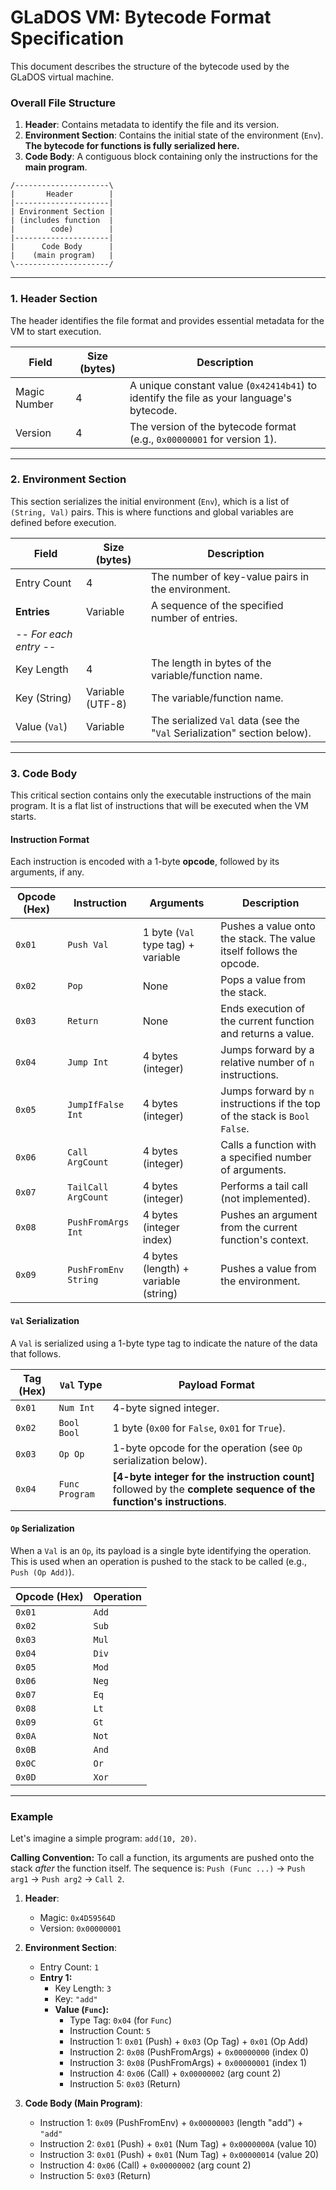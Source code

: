 # GLaDOS VM: Bytecode Format Specification

This document describes the structure of the bytecode used by the GLaDOS virtual machine.

### Overall File Structure

1.  **Header**: Contains metadata to identify the file and its version.
2.  **Environment Section**: Contains the initial state of the environment (`Env`). **The bytecode for functions is fully serialized here.**
3.  **Code Body**: A contiguous block containing only the instructions for the **main program**.

```
/---------------------\
|       Header        |
|---------------------|
| Environment Section |
| (includes function  |
|        code)        |
|---------------------|
|      Code Body      |
|    (main program)   |
\---------------------/
```

---

### 1. Header Section

The header identifies the file format and provides essential metadata for the VM to start execution.

| Field | Size (bytes) | Description |
|---|---|---|
| Magic Number | 4 | A unique constant value (`0x42414b41`) to identify the file as your language's bytecode. |
| Version | 4 | The version of the bytecode format (e.g., `0x00000001` for version 1). |

---

### 2. Environment Section

This section serializes the initial environment (`Env`), which is a list of `(String, Val)` pairs. This is where functions and global variables are defined before execution.

| Field | Size (bytes) | Description |
|---|---|---|
| Entry Count | 4 | The number of key-value pairs in the environment. |
| **Entries** | Variable | A sequence of the specified number of entries. |
| *-- For each entry --* | | |
| Key Length | 4 | The length in bytes of the variable/function name. |
| Key (String) | Variable (UTF-8) | The variable/function name. |
| Value (`Val`) | Variable | The serialized `Val` data (see the "`Val` Serialization" section below). |

---

### 3. Code Body

This critical section contains only the executable instructions of the main program. It is a flat list of instructions that will be executed when the VM starts.

#### Instruction Format

Each instruction is encoded with a 1-byte **opcode**, followed by its arguments, if any.

| Opcode (Hex) | Instruction | Arguments | Description |
|---|---|---|---|
| `0x01` | `Push Val` | 1 byte (`Val` type tag) + variable | Pushes a value onto the stack. The value itself follows the opcode. |
| `0x02` | `Pop` | None | Pops a value from the stack. |
| `0x03` | `Return` | None | Ends execution of the current function and returns a value. |
| `0x04` | `Jump Int` | 4 bytes (integer) | Jumps forward by a relative number of `n` instructions. |
| `0x05` | `JumpIfFalse Int` | 4 bytes (integer) | Jumps forward by `n` instructions if the top of the stack is `Bool False`. |
| `0x06` | `Call ArgCount` | 4 bytes (integer) | Calls a function with a specified number of arguments. |
| `0x07` | `TailCall ArgCount`| 4 bytes (integer) | Performs a tail call (not implemented). |
| `0x08` | `PushFromArgs Int`| 4 bytes (integer index) | Pushes an argument from the current function's context. |
| `0x09` | `PushFromEnv String`| 4 bytes (length) + variable (string) | Pushes a value from the environment. |

#### `Val` Serialization

A `Val` is serialized using a 1-byte type tag to indicate the nature of the data that follows.

| Tag (Hex) | `Val` Type | Payload Format |
|---|---|---|
| `0x01` | `Num Int` | 4-byte signed integer. |
| `0x02` | `Bool Bool` | 1 byte (`0x00` for `False`, `0x01` for `True`). |
| `0x03` | `Op Op` | 1-byte opcode for the operation (see `Op` serialization below). |
| `0x04` | `Func Program` | **[4-byte integer for the instruction count]** followed by the **complete sequence of the function's instructions**. |

#### `Op` Serialization

When a `Val` is an `Op`, its payload is a single byte identifying the operation. This is used when an operation is pushed to the stack to be called (e.g., `Push (Op Add)`).

| Opcode (Hex) | Operation |
|---|---|
| `0x01` | `Add` |
| `0x02` | `Sub` |
| `0x03` | `Mul` |
| `0x04` | `Div` |
| `0x05` | `Mod` |
| `0x06` | `Neg` |
| `0x07` | `Eq` |
| `0x08` | `Lt` |
| `0x09` | `Gt` |
| `0x0A` | `Not` |
| `0x0B` | `And` |
| `0x0C` | `Or` |
| `0x0D` | `Xor` |

---

### Example

Let's imagine a simple program: `add(10, 20)`.

**Calling Convention:** To call a function, its arguments are pushed onto the stack *after* the function itself. The sequence is: `Push (Func ...)` -> `Push arg1` -> `Push arg2` -> `Call 2`.

1.  **Header**:
    *   Magic: `0x4D59564D`
    *   Version: `0x00000001`

2.  **Environment Section**:
    *   Entry Count: `1`
    *   **Entry 1:**
        *   Key Length: `3`
        *   Key: `"add"`
        *   **Value (`Func`):**
            *   Type Tag: `0x04` (for `Func`)
            *   Instruction Count: `5`
            *   Instruction 1: `0x01` (Push) + `0x03` (Op Tag) + `0x01` (Op Add)
            *   Instruction 2: `0x08` (PushFromArgs) + `0x00000000` (index 0)
            *   Instruction 3: `0x08` (PushFromArgs) + `0x00000001` (index 1)
            *   Instruction 4: `0x06` (Call) + `0x00000002` (arg count 2)
            *   Instruction 5: `0x03` (Return)

3.  **Code Body (Main Program)**:
    *   Instruction 1: `0x09` (PushFromEnv) + `0x00000003` (length "add") + `"add"`
    *   Instruction 2: `0x01` (Push) + `0x01` (Num Tag) + `0x0000000A` (value 10)
    *   Instruction 3: `0x01` (Push) + `0x01` (Num Tag) + `0x00000014` (value 20)
    *   Instruction 4: `0x06` (Call) + `0x00000002` (arg count 2)
    *   Instruction 5: `0x03` (Return)
